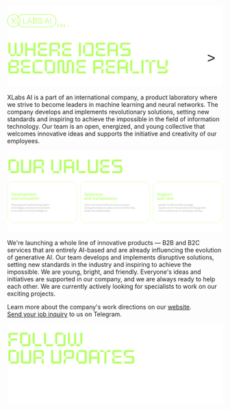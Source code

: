 ![XLabs AI — Where Ideas Become Reality](./assets/readme/header-rev2.png)

XLabs AI is a part of an international company, a product laboratory where we strive to become leaders in machine learning and neural networks. The company develops and implements revolutionary solutions, setting new standards and inspiring to achieve the impossible in the field of information technology. Our team is an open, energized, and young collective that welcomes innovative ideas and supports the initiative and creativity of our employees.

![Our Values](./assets/readme/values-rev2.png)

We're launching a whole line of innovative products — B2B and B2C services that are entirely AI-based and are already influencing the evolution of generative AI. Our team develops and implements disruptive solutions, setting new standards in the industry and inspiring to achieve the impossible. We are young, bright, and friendly. Everyone's ideas and initiatives are supported in our company, and we are always ready to help each other. We are currently actively looking for specialists to work on our exciting projects.

Learn more about the company's work directions on our [website](https://xlabs.by).<br />
[Send your job inquiry](https://t.me/xlabs_ai) to us on Telegram.

![Follow Our Updates](./assets/readme/follow-cta-rev2.png)

